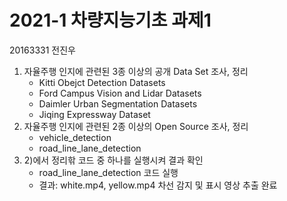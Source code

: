 # 2021-1 차량지능기초 과제1
20163331 전진우

1) 자율주행 인지에 관련된 3종 이상의 공개 Data Set 조사, 정리 
   - Kitti Obejct Detection Datasets
   - Ford Campus Vision and Lidar Datasets
   - Daimler Urban Segmentation Datasets
   - Jiqing Expressway Dataset
2) 자율주행 인지에 관련된 2종 이상의 Open Source 조사, 정리 
   - vehicle_detection
   - road_line_lane_detection
3) 2)에서 정리핚 코드 중 하나를 실행시켜 결과 확인 
   - road_line_lane_detection 코드 실행
   - 결과: white.mp4, yellow.mp4 차선 감지 및 표시 영상 추출 완료
